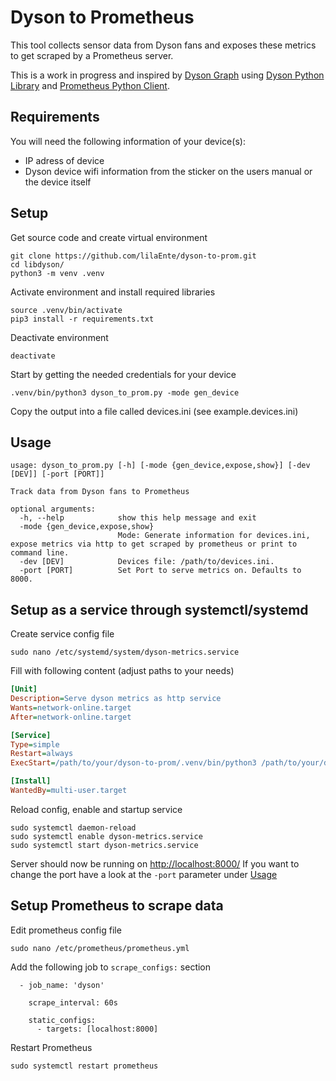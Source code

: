 # Dyson to Prometheus

This tool collects sensor data from Dyson fans and exposes these metrics to get scraped by a Prometheus server.

This is a work in progress and inspired by [Dyson Graph](https://github.com/williampiv/dyson-graph) using [Dyson Python Library](https://github.com/shenxn/libdyson) and [Prometheus Python Client](https://github.com/prometheus/client_python).

## Requirements

You will need the following information of your device(s):
- IP adress of device
- Dyson device wifi information from the sticker on the users manual or the device itself

## Setup

Get source code and create virtual environment
```
git clone https://github.com/lilaEnte/dyson-to-prom.git
cd libdyson/
python3 -m venv .venv
```

Activate environment and install required libraries
```
source .venv/bin/activate
pip3 install -r requirements.txt
```

Deactivate environment
```
deactivate
```

Start by getting the needed credentials for your device
```
.venv/bin/python3 dyson_to_prom.py -mode gen_device
```

Copy the output into a file called devices.ini (see example.devices.ini)

## Usage
```text
usage: dyson_to_prom.py [-h] [-mode {gen_device,expose,show}] [-dev [DEV]] [-port [PORT]]

Track data from Dyson fans to Prometheus

optional arguments:
  -h, --help            show this help message and exit
  -mode {gen_device,expose,show}
                        Mode: Generate information for devices.ini, expose metrics via http to get scraped by prometheus or print to command line.
  -dev [DEV]            Devices file: /path/to/devices.ini.
  -port [PORT]          Set Port to serve metrics on. Defaults to 8000.
```

## Setup as a service through systemctl/systemd

Create service config file
```
sudo nano /etc/systemd/system/dyson-metrics.service
```

Fill with following content (adjust paths to your needs)
```ini
[Unit]
Description=Serve dyson metrics as http service
Wants=network-online.target
After=network-online.target

[Service]
Type=simple
Restart=always
ExecStart=/path/to/your/dyson-to-prom/.venv/bin/python3 /path/to/your/dyson-to-prom/dyson_to_prom.py -mode expose -dev /path/to/your/dyson-to-prom/devices.ini

[Install]
WantedBy=multi-user.target
```

Reload config, enable and startup service
```
sudo systemctl daemon-reload
sudo systemctl enable dyson-metrics.service
sudo systemctl start dyson-metrics.service
```

Server should now be running on [http://localhost:8000/](http://localhost:8000/)
If you want to change the port have a look at the `-port` parameter under [Usage](https://github.com/lilaEnte/dyson-to-prom#usage)

## Setup Prometheus to scrape data

Edit prometheus config file
```
sudo nano /etc/prometheus/prometheus.yml
```

Add the following job to `scrape_configs:` section
```
  - job_name: 'dyson'

    scrape_interval: 60s

    static_configs:
      - targets: [localhost:8000]

```

Restart Prometheus
```
sudo systemctl restart prometheus
```
